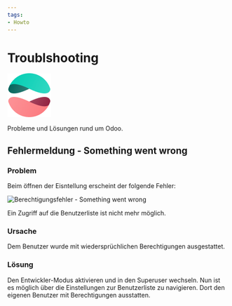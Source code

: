 ```yaml
---
tags:
- Howto
---
```

# Troublshooting

![icons_odoo_website_forum](assets/icons_odoo_website_forum.png)

Probleme und Lösungen rund um Odoo.

## Fehlermeldung - Something went wrong

### Problem

Beim öffnen der Eisntellung erscheint der folgende Fehler:

![Berechtigungsfehler - Something went wrong](assets/Troubleshooting%20Berechtigungsfehler%20-%20Something%20went%20wrong.png)

Ein Zugriff auf die Benutzerliste ist nicht mehr möglich.

### Ursache

Dem Benutzer wurde mit wiedersprüchlichen Berechtigungen ausgestattet.

### Lösung

Den Entwickler-Modus aktivieren und in den Superuser wechseln. Nun ist es möglich über die Einstellungen zur Benutzerliste zu navigieren. Dort den eigenen Benutzer mit Berechtigungen ausstatten.


